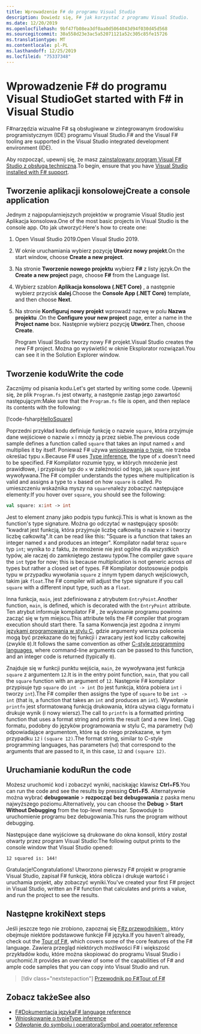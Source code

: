 ```yaml
---
title: Wprowadzenie F# do programu Visual Studio
description: Dowiedz się, F# jak korzystać z programu Visual Studio.
ms.date: 12/20/2019
ms.openlocfilehash: 9bf47fb08ea3df0aa0d5064043d94f030d45d568
ms.sourcegitcommit: 30a558d23e3ac5a52071121a52c305c85fe15726
ms.translationtype: MT
ms.contentlocale: pl-PL
ms.lasthandoff: 12/25/2019
ms.locfileid: "75337348"
---
```

# <a name="get-started-with-f-in-visual-studio"></a><span data-ttu-id="4f672-103">Wprowadzenie F# do programu Visual Studio</span><span class="sxs-lookup"><span data-stu-id="4f672-103">Get started with F# in Visual Studio</span></span>

<span data-ttu-id="4f672-104">F#narzędzia wizualne F# są obsługiwane w zintegrowanym środowisku programistycznym (IDE) programu Visual Studio.</span><span class="sxs-lookup"><span data-stu-id="4f672-104">F# and the Visual F# tooling are supported in the Visual Studio integrated development environment (IDE).</span></span>

<span data-ttu-id="4f672-105">Aby rozpocząć, upewnij się, że masz [zainstalowany program Visual F# Studio z obsługą techniczną](install-fsharp.md#install-f-with-visual-studio).</span><span class="sxs-lookup"><span data-stu-id="4f672-105">To begin, ensure that you have [Visual Studio installed with F# support](install-fsharp.md#install-f-with-visual-studio).</span></span>

## <a name="create-a-console-application"></a><span data-ttu-id="4f672-106">Tworzenie aplikacji konsolowej</span><span class="sxs-lookup"><span data-stu-id="4f672-106">Create a console application</span></span>

<span data-ttu-id="4f672-107">Jednym z najpopularniejszych projektów w programie Visual Studio jest Aplikacja konsolowa.</span><span class="sxs-lookup"><span data-stu-id="4f672-107">One of the most basic projects in Visual Studio is the console app.</span></span> <span data-ttu-id="4f672-108">Oto jak utworzyć:</span><span class="sxs-lookup"><span data-stu-id="4f672-108">Here's how to create one:</span></span>

1. <span data-ttu-id="4f672-109">Open Visual Studio 2019.</span><span class="sxs-lookup"><span data-stu-id="4f672-109">Open Visual Studio 2019.</span></span>

2. <span data-ttu-id="4f672-110">W oknie uruchamiania wybierz pozycję **Utwórz nowy projekt**.</span><span class="sxs-lookup"><span data-stu-id="4f672-110">On the start window, choose **Create a new project**.</span></span>

3. <span data-ttu-id="4f672-111">Na stronie **Tworzenie nowego projektu** wybierz **F#** z listy język.</span><span class="sxs-lookup"><span data-stu-id="4f672-111">On the **Create a new project** page, choose **F#** from the Language list.</span></span>

4. <span data-ttu-id="4f672-112">Wybierz szablon **Aplikacja konsolowa (.NET Core)** , a następnie wybierz przycisk **dalej**.</span><span class="sxs-lookup"><span data-stu-id="4f672-112">Choose the **Console App (.NET Core)** template, and then choose **Next**.</span></span>

5. <span data-ttu-id="4f672-113">Na stronie **Konfiguruj nowy projekt** wprowadź nazwę w polu **Nazwa projektu** .</span><span class="sxs-lookup"><span data-stu-id="4f672-113">On the **Configure your new project** page, enter a name in the **Project name** box.</span></span> <span data-ttu-id="4f672-114">Następnie wybierz pozycję **Utwórz**.</span><span class="sxs-lookup"><span data-stu-id="4f672-114">Then, choose **Create**.</span></span>

   <span data-ttu-id="4f672-115">Program Visual Studio tworzy nowy F# projekt.</span><span class="sxs-lookup"><span data-stu-id="4f672-115">Visual Studio creates the new F# project.</span></span> <span data-ttu-id="4f672-116">Można go wyświetlić w oknie Eksplorator rozwiązań.</span><span class="sxs-lookup"><span data-stu-id="4f672-116">You can see it in the Solution Explorer window.</span></span>

## <a name="write-the-code"></a><span data-ttu-id="4f672-117">Tworzenie kodu</span><span class="sxs-lookup"><span data-stu-id="4f672-117">Write the code</span></span>

<span data-ttu-id="4f672-118">Zacznijmy od pisania kodu.</span><span class="sxs-lookup"><span data-stu-id="4f672-118">Let's get started by writing some code.</span></span> <span data-ttu-id="4f672-119">Upewnij się, że plik `Program.fs` jest otwarty, a następnie zastąp jego zawartość następującym:</span><span class="sxs-lookup"><span data-stu-id="4f672-119">Make sure that the `Program.fs` file is open, and then replace its contents with the following:</span></span>

[!code-fsharp[HelloSquare](~/samples/snippets/fsharp/getting-started/hello-square.fs)]

<span data-ttu-id="4f672-120">Poprzedni przykład kodu definiuje funkcję o nazwie `square`, która przyjmuje dane wejściowe o nazwie `x` i mnoży ją przez siebie.</span><span class="sxs-lookup"><span data-stu-id="4f672-120">The previous code sample defines a function called `square` that takes an input named `x` and multiplies it by itself.</span></span> <span data-ttu-id="4f672-121">Ponieważ F# używa [wnioskowania o typie](../language-reference/type-inference.md), nie trzeba określać typu `x`.</span><span class="sxs-lookup"><span data-stu-id="4f672-121">Because F# uses [Type inference](../language-reference/type-inference.md), the type of `x` doesn't need to be specified.</span></span> <span data-ttu-id="4f672-122">F# Kompilator rozumie typy, w których mnożenie jest prawidłowe, i przypisuje typ do `x` w zależności od tego, jak `square` jest wywoływana.</span><span class="sxs-lookup"><span data-stu-id="4f672-122">The F# compiler understands the types where multiplication is valid and assigns a type to `x` based on how `square` is called.</span></span> <span data-ttu-id="4f672-123">Po umieszczeniu wskaźnika myszy na `square`należy zobaczyć następujące elementy:</span><span class="sxs-lookup"><span data-stu-id="4f672-123">If you hover over `square`, you should see the following:</span></span>

```fsharp
val square: x:int -> int
```

<span data-ttu-id="4f672-124">Jest to element znany jako podpis typu funkcji.</span><span class="sxs-lookup"><span data-stu-id="4f672-124">This is what is known as the function's type signature.</span></span> <span data-ttu-id="4f672-125">Można go odczytać w następujący sposób: "kwadrat jest funkcją, która przyjmuje liczbę całkowitą o nazwie x i tworzy liczbę całkowitą".</span><span class="sxs-lookup"><span data-stu-id="4f672-125">It can be read like this: "Square is a function that takes an integer named x and produces an integer".</span></span> <span data-ttu-id="4f672-126">Kompilator nadał teraz `square` typ `int`; wynika to z faktu, że mnożenie nie jest ogólne dla *wszystkich* typów, ale raczej do zamkniętego zestawu typów.</span><span class="sxs-lookup"><span data-stu-id="4f672-126">The compiler gave `square` the `int` type for now; this is because multiplication is not generic across *all* types but rather a closed set of types.</span></span> <span data-ttu-id="4f672-127">F# Kompilator dostosowuje podpis typu w przypadku wywołania `square` z innym typem danych wejściowych, takim jak `float`.</span><span class="sxs-lookup"><span data-stu-id="4f672-127">The F# compiler will adjust the type signature if you call `square` with a different input type, such as a `float`.</span></span>

<span data-ttu-id="4f672-128">Inna funkcja, `main`, jest zdefiniowana z atrybutem `EntryPoint`.</span><span class="sxs-lookup"><span data-stu-id="4f672-128">Another function, `main`, is defined, which is decorated with the `EntryPoint` attribute.</span></span> <span data-ttu-id="4f672-129">Ten atrybut informuje kompilator F# , że wykonanie programu powinno zacząć się w tym miejscu.</span><span class="sxs-lookup"><span data-stu-id="4f672-129">This attribute tells the F# compiler that program execution should start there.</span></span> <span data-ttu-id="4f672-130">Ta sama Konwencja jest zgodna z innymi [językami programowania w stylu C](https://en.wikipedia.org/wiki/Entry_point#C_and_C.2B.2B), gdzie argumenty wiersza polecenia mogą być przekazane do tej funkcji i zwracany jest kod liczby całkowitej (zwykle `0`).</span><span class="sxs-lookup"><span data-stu-id="4f672-130">It follows the same convention as other [C-style programming languages](https://en.wikipedia.org/wiki/Entry_point#C_and_C.2B.2B), where command-line arguments can be passed to this function, and an integer code is returned (typically `0`).</span></span>

<span data-ttu-id="4f672-131">Znajduje się w funkcji punktu wejścia, `main`, że wywoływana jest funkcja `square` z argumentem `12`.</span><span class="sxs-lookup"><span data-stu-id="4f672-131">It is in the entry point function, `main`, that you call the `square` function with an argument of `12`.</span></span> <span data-ttu-id="4f672-132">Następnie F# kompilator przypisuje typ `square` do `int -> int` (to jest funkcja, która pobiera `int` i tworzy `int`).</span><span class="sxs-lookup"><span data-stu-id="4f672-132">The F# compiler then assigns the type of `square` to be `int -> int` (that is, a function that takes an `int` and produces an `int`).</span></span> <span data-ttu-id="4f672-133">Wywołanie `printfn` jest sformatowaną funkcją drukowania, która używa ciągu formatu i drukuje wynik (i nowy wiersz).</span><span class="sxs-lookup"><span data-stu-id="4f672-133">The call to `printfn` is a formatted printing function that uses a format string and prints the result (and a new line).</span></span> <span data-ttu-id="4f672-134">Ciąg formatu, podobny do języków programowania w stylu C, ma parametry (`%d`) odpowiadające argumentom, które są do niego przekazane, w tym przypadku `12` i `(square 12)`.</span><span class="sxs-lookup"><span data-stu-id="4f672-134">The format string, similar to C-style programming languages, has parameters (`%d`) that correspond to the arguments that are passed to it, in this case, `12` and `(square 12)`.</span></span>

## <a name="run-the-code"></a><span data-ttu-id="4f672-135">Uruchamianie kodu</span><span class="sxs-lookup"><span data-stu-id="4f672-135">Run the code</span></span>

<span data-ttu-id="4f672-136">Możesz uruchomić kod i zobaczyć wyniki, naciskając klawisz **Ctrl**+**F5**.</span><span class="sxs-lookup"><span data-stu-id="4f672-136">You can run the code and see the results by pressing **Ctrl**+**F5**.</span></span> <span data-ttu-id="4f672-137">Alternatywnie można wybrać **debugowanie** > **rozpocząć bez debugowania** z paska menu najwyższego poziomu.</span><span class="sxs-lookup"><span data-stu-id="4f672-137">Alternatively, you can choose the **Debug** > **Start Without Debugging** from the top-level menu bar.</span></span> <span data-ttu-id="4f672-138">Spowoduje to uruchomienie programu bez debugowania.</span><span class="sxs-lookup"><span data-stu-id="4f672-138">This runs the program without debugging.</span></span>

<span data-ttu-id="4f672-139">Następujące dane wyjściowe są drukowane do okna konsoli, który został otwarty przez program Visual Studio:</span><span class="sxs-lookup"><span data-stu-id="4f672-139">The following output prints to the console window that Visual Studio opened:</span></span>

```console
12 squared is: 144!
```

<span data-ttu-id="4f672-140">Gratulacje!</span><span class="sxs-lookup"><span data-stu-id="4f672-140">Congratulations!</span></span> <span data-ttu-id="4f672-141">Utworzono pierwszy F# projekt w programie Visual Studio, zapisał F# funkcję, która oblicza i drukuje wartość i uruchamia projekt, aby zobaczyć wyniki.</span><span class="sxs-lookup"><span data-stu-id="4f672-141">You've created your first F# project in Visual Studio, written an F# function that calculates and prints a value, and run the project to see the results.</span></span>

## <a name="next-steps"></a><span data-ttu-id="4f672-142">Następne kroki</span><span class="sxs-lookup"><span data-stu-id="4f672-142">Next steps</span></span>

<span data-ttu-id="4f672-143">Jeśli jeszcze tego nie zrobiono, zapoznaj się [ F#z przewodnikiem ](../tour.md), który obejmuje niektóre podstawowe funkcje F# języka.</span><span class="sxs-lookup"><span data-stu-id="4f672-143">If you haven't already, check out the [Tour of F#](../tour.md), which covers some of the core features of the F# language.</span></span> <span data-ttu-id="4f672-144">Zawiera przegląd niektórych możliwości F# i większość przykładów kodu, które można skopiować do programu Visual Studio i uruchomić.</span><span class="sxs-lookup"><span data-stu-id="4f672-144">It provides an overview of some of the capabilities of F# and ample code samples that you can copy into Visual Studio and run.</span></span>

> [!div class="nextstepaction"]
> [<span data-ttu-id="4f672-145">Przewodnik po F#</span><span class="sxs-lookup"><span data-stu-id="4f672-145">Tour of F#</span></span>](../tour.md)

## <a name="see-also"></a><span data-ttu-id="4f672-146">Zobacz także</span><span class="sxs-lookup"><span data-stu-id="4f672-146">See also</span></span>

- [<span data-ttu-id="4f672-147">F#Dokumentacja języka</span><span class="sxs-lookup"><span data-stu-id="4f672-147">F# language reference</span></span>](../language-reference/index.md)
- [<span data-ttu-id="4f672-148">Wnioskowanie o typie</span><span class="sxs-lookup"><span data-stu-id="4f672-148">Type inference</span></span>](../language-reference/type-inference.md)
- [<span data-ttu-id="4f672-149">Odwołanie do symbolu i operatora</span><span class="sxs-lookup"><span data-stu-id="4f672-149">Symbol and operator reference</span></span>](../language-reference/symbol-and-operator-reference/index.md)
